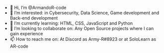 - 👋 Hi, I’m @ArmandoR-code
- 👀 I’m interested: in Cybersecurity, Data Science, Game development and Back-end development 
- 🌱 I’m currently learning: HTML, CSS, JavaScript and Python
- 💞️ I’m looking to collaborate on: Any Open Source projects where I can gain experience 
- 📫 How to reach me on: At Discord as Army-R#8923 or at SoloLearn as AR-code

<!---
ArmandoR-code/ArmandoR-code is a ✨ special ✨ repository because its `README.md` (this file) appears on your GitHub profile.
You can click the Preview link to take a look at your changes.
--->
